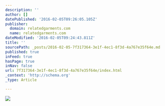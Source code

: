 ```yaml
---
description: ''
author: []
datePublished: '2016-02-05T09:26:05.105Z'
publisher:
  domain: relatedgarments.com
  name: relatedgarments.com
dateModified: '2016-02-05T09:24:43.811Z'
title: ''
sourcePath: _posts/2016-02-05-7f317364-3e1f-4ec1-8f3d-4a767e35f64e.md
published: true
inFeed: true
hasPage: true
inNav: false
url: 7f317364-3e1f-4ec1-8f3d-4a767e35f64e/index.html
_context: 'http://schema.org'
_type: Article

---
```

![](http://cdn.shopify.com/s/files/1/0556/7973/t/15/assets/home-slider-slide-1.jpg?5244512266833406865)